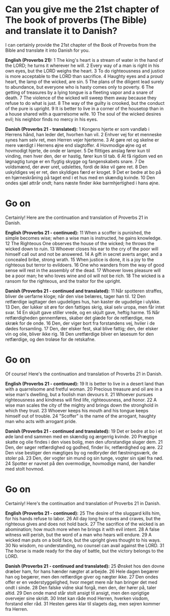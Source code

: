 # Can you give me the 21st chapter of The book of proverbs (The Bible) and translate it to Danish?

I can certainly provide the 21st chapter of the Book of Proverbs from the Bible and translate it into Danish for you.

**English (Proverbs 21):**
1 The king's heart is a stream of water in the hand of the LORD; he turns it wherever he will.
2 Every way of a man is right in his own eyes, but the LORD weighs the heart.
3 To do righteousness and justice is more acceptable to the LORD than sacrifice.
4 Haughty eyes and a proud heart, the lamp of the wicked, are sin.
5 The plans of the diligent lead surely to abundance, but everyone who is hasty comes only to poverty.
6 The getting of treasures by a lying tongue is a fleeting vapor and a snare of death.
7 The violence of the wicked will sweep them away because they refuse to do what is just.
8 The way of the guilty is crooked, but the conduct of the pure is upright.
9 It is better to live in a corner of the housetop than in a house shared with a quarrelsome wife.
10 The soul of the wicked desires evil; his neighbor finds no mercy in his eyes.

**Danish (Proverbs 21 - translated):**
1 Kongens hjerte er som vandløb i Herrens hånd, han leder det, hvorhen han vil.
2 Enhver vej for et menneske synes ham selv ret, men Herren vejer hjerterne.
3 At gøre ret og skelne er mere værdigt i Herrens øjne end slagtoffer.
4 Hovmodige øjne og et hovmodigt hjerte, de onde er lamper.
5 De flittiges anslag fører kun til vinding, men hver den, der er hastig, fører kun til tab.
6 At få rigdom ved en løgnagtig tunge er en flygtig skygge og fangenskabets snare.
7 De voldsmænd, der øver uret, udslettes, fordi de ikke vil gøre ret.
8 Den uskyldiges vej er ret, den skyldiges færd er kroget.
9 Det er bedre at bo på en hjørneskråning på taget end i et hus med en skændig kvinde.
10 Den ondes sjæl attrår ondt; hans næste finder ikke barmhjertighed i hans øjne.


# Go on

Certainly! Here are the continuation and translation of Proverbs 21 in Danish.

**English (Proverbs 21 - continued):**
11 When a scoffer is punished, the simple becomes wise; when a wise man is instructed, he gains knowledge.
12 The Righteous One observes the house of the wicked; he throws the wicked down to ruin.
13 Whoever closes his ear to the cry of the poor will himself call out and not be answered.
14 A gift in secret averts anger, and a concealed bribe, strong wrath.
15 When justice is done, it is a joy to the righteous but terror to evildoers.
16 One who wanders from the way of good sense will rest in the assembly of the dead.
17 Whoever loves pleasure will be a poor man; he who loves wine and oil will not be rich.
18 The wicked is a ransom for the righteous, and the traitor for the upright.

**Danish (Proverbs 21 - continued and translated):**
11 Når spotteren straffes, bliver de uerfarne kloge; når den vise belæres, tager han til.
12 Den retfærdige iagttager den ugudeliges hus, han kaster de ugudelige i ulykke.
13 Den, der lukker sit øre for den fattiges skrig, skal selv uropa, men får intet svar.
14 En skjult gave stiller vrede, og en skjult gave, heftig harme.
15 Når retfærdigheden gennemføres, skaber det glæde for de retfærdige, men skræk for de onde.
16 Den, der viger bort fra forstandens vej, hviler i de dødes forsamling.
17 Den, der elsker fest, skal blive fattig; den, der elsker vin og olie, bliver ikke rig.
18 Den uretfærdige bliver en løsesum for den retfærdige, og den troløse for de retskafne.


# Go on

Of course! Here's the continuation and translation of Proverbs 21 in Danish.

**English (Proverbs 21 - continued):**
19 It is better to live in a desert land than with a quarrelsome and fretful woman.
20 Precious treasure and oil are in a wise man's dwelling, but a foolish man devours it.
21 Whoever pursues righteousness and kindness will find life, righteousness, and honor.
22 A wise man scales the city of the mighty and brings down the stronghold in which they trust.
23 Whoever keeps his mouth and his tongue keeps himself out of trouble.
24 "Scoffer" is the name of the arrogant, haughty man who acts with arrogant pride.

**Danish (Proverbs 21 - continued and translated):**
19 Det er bedre at bo i et øde land end sammen med en skændig og ærgerrig kvinde.
20 Prægtige skatte og olie findes i den vises bolig, men den uforstandige sluger dem.
21 Den, der søger retfærdighed og godhed, finder liv, retfærdighed og ære.
22 Den vise bestiger den mægtiges by og nedbryder det fæstningsværk, de stoler på.
23 Den, der vogter sin mund og sin tunge, vogter sin sjæl fra nød.
24 Spotter er navnet på den overmodige, hovmodige mand, der handler med stolt hovmod.


# Go on

Certainly! Here's the continuation and translation of Proverbs 21 in Danish.

**English (Proverbs 21 - continued):**
25 The desire of the sluggard kills him, for his hands refuse to labor.
26 All day long he craves and craves, but the righteous gives and does not hold back.
27 The sacrifice of the wicked is an abomination; how much more when he brings it with evil intent.
28 A false witness will perish, but the word of a man who hears will endure.
29 A wicked man puts on a bold face, but the upright gives thought to his ways.
30 No wisdom, no understanding, no counsel can avail against the LORD.
31 The horse is made ready for the day of battle, but the victory belongs to the LORD.

**Danish (Proverbs 21 - continued and translated):**
25 Ønsket hos den dovne dræber ham, for hans hænder nægter at arbejde.
26 Hele dagen begærer han og begærer, men den retfærdige giver og nægter ikke.
27 Den ondes offer er en vederstyggelighed, hvor meget mere når han bringer det med ondt i sinde.
28 Den falske vidne skal forgå, men den, der hører på, taler altid.
29 Den onde mand står stolt ansigt til ansigt, men den oprigtige overvejer sine skridt.
30 Intet kan råde mod Herren, hverken visdom, forstand eller råd.
31 Hesten gøres klar til slagets dag, men sejren kommer fra Herren.
